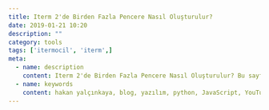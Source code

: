 ```yaml
---
title: Iterm 2'de Birden Fazla Pencere Nasıl Oluşturulur?
date: 2019-01-21 10:20
description: ""
category: tools
tags: ['itermocil', 'iterm',]
meta:
  - name: description
    content: Iterm 2'de Birden Fazla Pencere Nasıl Oluşturulur? Bu sayfadan inceleyebilirsiniz
  - name: keywords
    content: hakan yalçınkaya, blog, yazılım, python, JavaScript, YouTube, vue, vuepress, jamstack, staticgen, github, github pages, itermocil, iterm 2
---
```

<Title/>

![itermocil](../img/itermocil.png)

Terminal'de yaşamak diyince aklıma hemen [iterm2](https://www.iterm2.com/) ve [oh-my-zsh](https://github.com/robbyrussell/oh-my-zsh) geliyor. Bu ikisi olmadan macOS'ta terminal yaşamını keyifli bulmuyorum. Ubuntu kullanmak daha keyifli geliyor.

[oh-my-zsh](https://github.com/robbyrussell/oh-my-zsh) ile ilgili uzun uzun konuşmak lazım ama şimdilik günlük yaşantımın parçası olan [itermocil](https://github.com/TomAnthony/itermocil)'den bahsetmek istiyorum.

itermocil; Iterm2 içinde bir pencereyi birden fazla pencereye ayırmanıza yarıyor. Aynı anda ekranı 2 veya daha fazla pencereye bölebiliyorsunuz. Bir pencerede IPython shell, diğerinde Django Run Server, üçüncü pencerede ise yine aynı proje içerisinde shell'de kalmayı seviyorum. Bu ayarların hepsini yml dosyaları oluşturarak yapabiliyorsunuz. Muhakkak deneyin ;)

Üç Panel Örneği:

```
windows:
  - name: sample-three-panes
    root: ~/Code/sample/www/projectX/projectX_dj
    layout: main-vertical
    panes:
      - commands:
        - source ../env/bin/activate
        - python manage.py shell_plus --bpython
      - commands:
        - source ../env/bin/activate
        - ./manage.py runserver 0:8000
      - source ../env/bin/activate
```

Tüm örnekler:
[itermocil layouts](https://github.com/TomAnthony/itermocil/blob/master/LAYOUTS.md)
